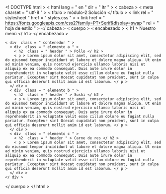 <! DOCTYPE html >
< html  lang = " en " dir = " ltr " >
  < cabeza >
    < meta  charset = " utf-8 " >
    < título > módulo-2 Solución </ título >
    < link  rel = " stylesheet " href = " styles.css " >
< link  href = " https://fonts.googleapis.com/css2?family=PT+Serif&display=swap " rel = " hoja de estilo " >
  </ cabeza >
  < cuerpo >
    < encabezado >
        < h1 > Nuestro menú </ h1 >
    </ encabezado >

    < div  class = " contenedor " >
      < div  class = " elemento a " >
        < h2  class = " header " > Pollo </ h2 >
        < p > Lorem ipsum dolor sit amet, consectetur adipiscing elit, sed do eiusmod tempor incididunt ut labore et dolore magna aliqua. Ut enim ad minim veniam, quis nostrud ejercicio ullamco laboris nisi ut aliquip ex ea commodo consequat. Duis aute irure dolor in reprehenderit in voluptate velit esse cillum dolore eu fugiat nulla pariatur. Excepteur sint Ocecat cupidatat non proident, sunt in culpa qui officia deserunt mollit anim id est laborum. </ p >
      </ div >
      < div  class = " elemento b " >
        < h2  class = " header " > Sushi </ h2 >
        < p > Lorem ipsum dolor sit amet, consectetur adipiscing elit, sed do eiusmod tempor incididunt ut labore et dolore magna aliqua. Ut enim ad minim veniam, quis nostrud ejercicio ullamco laboris nisi ut aliquip ex ea commodo consequat. Duis aute irure dolor in reprehenderit in voluptate velit esse cillum dolore eu fugiat nulla pariatur. Excepteur sint Ocecat cupidatat non proident, sunt in culpa qui officia deserunt mollit anim id est laborum. </ p >
      </ div >
      < div  class = " elemento c " >
        < h2  class = " header " > Carne de res </ h2 >
        < p > Lorem ipsum dolor sit amet, consectetur adipiscing elit, sed do eiusmod tempor incididunt ut labore et dolore magna aliqua. Ut enim ad minim veniam, quis nostrud ejercicio ullamco laboris nisi ut aliquip ex ea commodo consequat. Duis aute irure dolor in reprehenderit in voluptate velit esse cillum dolore eu fugiat nulla pariatur. Excepteur sint Ocecat cupidatat non proident, sunt in culpa qui officia deserunt mollit anim id est laborum. </ p >
      </ div >
    </ div >
  </ cuerpo >
</ html >
